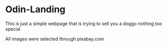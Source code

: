 # Odin-Landing
This is just a simple webpage that is trying to sell you a doggo
nothing too special 

All images were selected through pixabay.com 